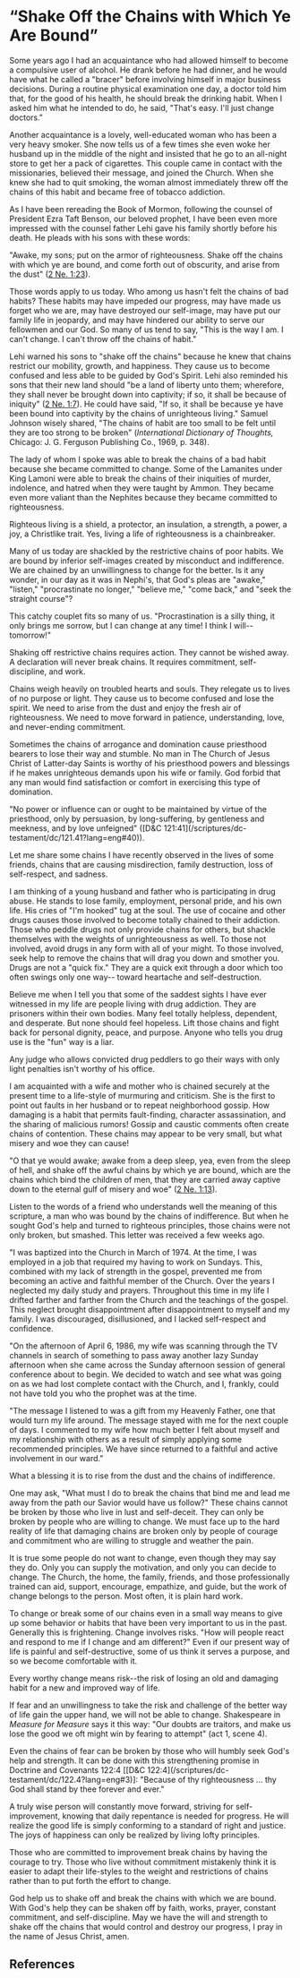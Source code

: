 # “Shake Off the Chains with Which Ye Are Bound”

Some years ago I had an acquaintance who had allowed himself to become a
compulsive user of alcohol. He drank before he had dinner, and he would have
what he called a "bracer" before involving himself in major business
decisions. During a routine physical examination one day, a doctor told him
that, for the good of his health, he should break the drinking habit. When I
asked him what he intended to do, he said, "That's easy. I'll just change
doctors."

Another acquaintance is a lovely, well-educated woman who has been a very
heavy smoker. She now tells us of a few times she even woke her husband up in
the middle of the night and insisted that he go to an all-night store to get
her a pack of cigarettes. This couple came in contact with the missionaries,
believed their message, and joined the Church. When she knew she had to quit
smoking, the woman almost immediately threw off the chains of this habit and
became free of tobacco addiction.

As I have been rereading the Book of Mormon, following the counsel of
President Ezra Taft Benson, our beloved prophet, I have been even more
impressed with the counsel father Lehi gave his family shortly before his
death. He pleads with his sons with these words:

"Awake, my sons; put on the armor of righteousness. Shake off the chains with
which ye are bound, and come forth out of obscurity, and arise from the dust"
([2 Ne. 1:23](/scriptures/bofm/2-ne/1.23?lang=eng#22)).

Those words apply to us today. Who among us hasn't felt the chains of bad
habits? These habits may have impeded our progress, may have made us forget
who we are, may have destroyed our self-image, may have put our family life in
jeopardy, and may have hindered our ability to serve our fellowmen and our
God. So many of us tend to say, "This is the way I am. I can't change. I can't
throw off the chains of habit."

Lehi warned his sons to "shake off the chains" because he knew that chains
restrict our mobility, growth, and happiness. They cause us to become confused
and less able to be guided by God's Spirit. Lehi also reminded his sons that
their new land should "be a land of liberty unto them; wherefore, they shall
never be brought down into captivity; if so, it shall be because of iniquity"
([2 Ne. 1:7](/scriptures/bofm/2-ne/1.7?lang=eng#6)). He could have said, "If
so, it shall be because ye have been bound into captivity by the chains of
unrighteous living." Samuel Johnson wisely shared, "The chains of habit are
too small to be felt until they are too strong to be broken" (_International
Dictionary of Thoughts,_ Chicago: J. G. Ferguson Publishing Co., 1969, p.
348).

The lady of whom I spoke was able to break the chains of a bad habit because
she became committed to change. Some of the Lamanites under King Lamoni were
able to break the chains of their iniquities of murder, indolence, and hatred
when they were taught by Ammon. They became even more valiant than the
Nephites because they became committed to righteousness.

Righteous living is a shield, a protector, an insulation, a strength, a power,
a joy, a Christlike trait. Yes, living a life of righteousness is a
chainbreaker.

Many of us today are shackled by the restrictive chains of poor habits. We are
bound by inferior self-images created by misconduct and indifference. We are
chained by an unwillingness to change for the better. Is it any wonder, in our
day as it was in Nephi's, that God's pleas are "awake," "listen,"
"procrastinate no longer," "believe me," "come back," and "seek the straight
course"?

This catchy couplet fits so many of us. "Procrastination is a silly thing, it
only brings me sorrow, but I can change at any time! I think I will--
tomorrow!"

Shaking off restrictive chains requires action. They cannot be wished away. A
declaration will never break chains. It requires commitment, self-discipline,
and work.

Chains weigh heavily on troubled hearts and souls. They relegate us to lives
of no purpose or light. They cause us to become confused and lose the spirit.
We need to arise from the dust and enjoy the fresh air of righteousness. We
need to move forward in patience, understanding, love, and never-ending
commitment.

Sometimes the chains of arrogance and domination cause priesthood bearers to
lose their way and stumble. No man in The Church of Jesus Christ of Latter-day
Saints is worthy of his priesthood powers and blessings if he makes
unrighteous demands upon his wife or family. God forbid that any man would
find satisfaction or comfort in exercising this type of domination.

"No power or influence can or ought to be maintained by virtue of the
priesthood, only by persuasion, by long-suffering, by gentleness and meekness,
and by love unfeigned" ([D&amp;C 121:41](/scriptures/dc-
testament/dc/121.41?lang=eng#40)).

Let me share some chains I have recently observed in the lives of some
friends, chains that are causing misdirection, family destruction, loss of
self-respect, and sadness.

I am thinking of a young husband and father who is participating in drug
abuse. He stands to lose family, employment, personal pride, and his own life.
His cries of "I'm hooked" tug at the soul. The use of cocaine and other drugs
causes those involved to become totally chained to their addiction. Those who
peddle drugs not only provide chains for others, but shackle themselves with
the weights of unrighteousness as well. To those not involved, avoid drugs in
any form with all of your might. To those involved, seek help to remove the
chains that will drag you down and smother you. Drugs are not a "quick fix."
They are a quick exit through a door which too often swings only one way--
toward heartache and self-destruction.

Believe me when I tell you that some of the saddest sights I have ever
witnessed in my life are people living with drug addiction. They are prisoners
within their own bodies. Many feel totally helpless, dependent, and desperate.
But none should feel hopeless. Lift those chains and fight back for personal
dignity, peace, and purpose. Anyone who tells you drug use is the "fun" way is
a liar.

Any judge who allows convicted drug peddlers to go their ways with only light
penalties isn't worthy of his office.

I am acquainted with a wife and mother who is chained securely at the present
time to a life-style of murmuring and criticism. She is the first to point out
faults in her husband or to repeat neighborhood gossip. How damaging is a
habit that permits fault-finding, character assassination, and the sharing of
malicious rumors! Gossip and caustic comments often create chains of
contention. These chains may appear to be very small, but what misery and woe
they can cause!

"O that ye would awake; awake from a deep sleep, yea, even from the sleep of
hell, and shake off the awful chains by which ye are bound, which are the
chains which bind the children of men, that they are carried away captive down
to the eternal gulf of misery and woe" ([2 Ne.
1:13](/scriptures/bofm/2-ne/1.13?lang=eng#12)).

Listen to the words of a friend who understands well the meaning of this
scripture, a man who was bound by the chains of indifference. But when he
sought God's help and turned to righteous principles, those chains were not
only broken, but smashed. This letter was received a few weeks ago.

"I was baptized into the Church in March of 1974. At the time, I was employed
in a job that required my having to work on Sundays. This, combined with my
lack of strength in the gospel, prevented me from becoming an active and
faithful member of the Church. Over the years I neglected my daily study and
prayers. Throughout this time in my life I drifted farther and farther from
the Church and the teachings of the gospel. This neglect brought
disappointment after disappointment to myself and my family. I was
discouraged, disillusioned, and I lacked self-respect and confidence.

"On the afternoon of April 6, 1986, my wife was scanning through the TV
channels in search of something to pass away another lazy Sunday afternoon
when she came across the Sunday afternoon session of general conference about
to begin. We decided to watch and see what was going on as we had lost
complete contact with the Church, and I, frankly, could not have told you who
the prophet was at the time.

"The message I listened to was a gift from my Heavenly Father, one that would
turn my life around. The message stayed with me for the next couple of days. I
commented to my wife how much better I felt about myself and my relationship
with others as a result of simply applying some recommended principles. We
have since returned to a faithful and active involvement in our ward."

What a blessing it is to rise from the dust and the chains of indifference.

One may ask, "What must I do to break the chains that bind me and lead me away
from the path our Savior would have us follow?" These chains cannot be broken
by those who live in lust and self-deceit. They can only be broken by people
who are willing to change. We must face up to the hard reality of life that
damaging chains are broken only by people of courage and commitment who are
willing to struggle and weather the pain.

It is true some people do not want to change, even though they may say they
do. Only you can supply the motivation, and only you can decide to change. The
Church, the home, the family, friends, and those professionally trained can
aid, support, encourage, empathize, and guide, but the work of change belongs
to the person. Most often, it is plain hard work.

To change or break some of our chains even in a small way means to give up
some behavior or habits that have been very important to us in the past.
Generally this is frightening. Change involves risks. "How will people react
and respond to me if I change and am different?" Even if our present way of
life is painful and self-destructive, some of us think it serves a purpose,
and so we become comfortable with it.

Every worthy change means risk--the risk of losing an old and damaging habit
for a new and improved way of life.

If fear and an unwillingness to take the risk and challenge of the better way
of life gain the upper hand, we will not be able to change. Shakespeare in
_Measure for Measure_ says it this way: "Our doubts are traitors, and make us
lose the good we oft might win by fearing to attempt" (act 1, scene 4).

Even the chains of fear can be broken by those who will humbly seek God's help
and strength. It can be done with this strengthening promise in Doctrine and
Covenants 122:4 [[D&amp;C 122:4](/scriptures/dc-
testament/dc/122.4?lang=eng#3)]: "Because of thy righteousness ... thy God shall
stand by thee forever and ever."

A truly wise person will constantly move forward, striving for self-
improvement, knowing that daily repentance is needed for progress. He will
realize the good life is simply conforming to a standard of right and justice.
The joys of happiness can only be realized by living lofty principles.

Those who are committed to improvement break chains by having the courage to
try. Those who live without commitment mistakenly think it is easier to adapt
their life-styles to the weight and restrictions of chains rather than to put
forth the effort to change.

God help us to shake off and break the chains with which we are bound. With
God's help they can be shaken off by faith, works, prayer, constant
commitment, and self-discipline. May we have the will and strength to shake
off the chains that would control and destroy our progress, I pray in the name
of Jesus Christ, amen.

## References


